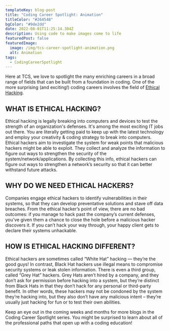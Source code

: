 ```yaml
---
templateKey: blog-post
title: "Coding Career Spotlight: Animation"
titleColor: "#264548"
bgColor: "#9de2dd"
date: 2022-08-01T11:25:14.304Z
description: Using code to make images come to life
featuredPost: false
featuredImage:
  image: /img/tcs-career-spotlight-animation.png
  alt: Animation
tags:
  - CodingCareerSpotlight
---
```

Here at TCS, we love to spotlight the many enriching careers in a broad range of fields that can be built from a foundation in coding. One of the more surprising (and exciting!) coding careers involves the field of [Ethical Hacking](https://en.wikipedia.org/wiki/White_hat_(computer_security)). 



## WHAT IS ETHICAL HACKING?

Ethical hacking is legally breaking into computers and devices to test the strength of an organization's defenses. It's among the most exciting IT jobs out there. You are literally getting paid to keep up with the latest technology and employ your creativity & coding strategy to break into computers. Ethical hackers aim to investigate the system for weak points that malicious hackers might be able to exploit. They collect and analyze the information to figure out ways to strengthen the security of the system/network/applications. By collecting this info, ethical hackers can figure out ways to strengthen a network’s security so that it can better withstand future attacks.

## WHY DO WE NEED ETHICAL HACKERS?

Companies engage ethical hackers to identify vulnerabilities in their systems, so that they can develop preventative solutions and stave off data breaches. From the ethical hacker’s point of view, there are no bad outcomes: if you manage to hack past the company’s current defenses, you’ve given them a chance to close the hole before a malicious hacker discovers it. If you can’t hack your way through, your happy client gets to declare their systems unhackable. 

## HOW IS ETHICAL HACKING DIFFERENT?

Ethical hackers are sometimes called “White Hat” hacking — they’re the good guys! In contrast, Black Hat hackers use illegal means to compromise security systems or leak stolen information. There is even a third group, called “Grey Hat” hackers. Grey Hats aren’t hired by a company, and they don’t ask for permission before hacking into a system, but they’re distinct from Black Hats in that they don’t hack for any personal or third-party benefit. In other words, these hackers may not be condoned by the system they’re hacking into, but they also don’t have any malicious intent – they’re usually just hacking for fun or to test their own abilities.

Keep an eye out in the coming weeks and months for more blogs in the Coding Career Spotlight series. You might be surprised to learn about all of the professional paths that open up with a coding education!